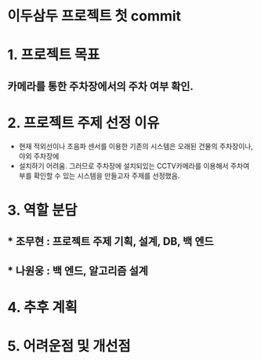 # 이두삼두 프로젝트 첫 commit

# 1. 프로젝트 목표

  ## 카메라를 통한 주차장에서의 주차 여부 확인.

# 2. 프로젝트 주제 선정 이유

  * 현재 적외선이나 초음파 센서를 이용한 기존의 시스템은 오래된 건물의 주차장이나, 야외 주차장에
  * 설치하기 어려움. 그러므로 주차장에 설치되있는 CCTV카메라를 이용해서 주차여부를 확인할 수 있는 시스템을 만들고자 주제를 선정했음.

# 3. 역할 분담
  ## * 조무현 : 프로젝트 주제 기획, 설계, DB, 백 엔드
  ## * 나원웅 : 백 엔드, 알고리즘 설계

# 4. 추후 계획
# 5. 어려운점 및 개선점
